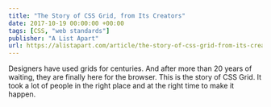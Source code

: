 ```yaml
---
title: "The Story of CSS Grid, from Its Creators"
date: 2017-10-19 00:00:00 +00:00
tags: [CSS, "web standards"]
publisher: "A List Apart"
url: https://alistapart.com/article/the-story-of-css-grid-from-its-creators
---
```


Designers have used grids for centuries. And after more than 20 years of waiting, they are finally here for the browser. This is the story of CSS Grid. It took a lot of people in the right place and at the right time to make it happen.
